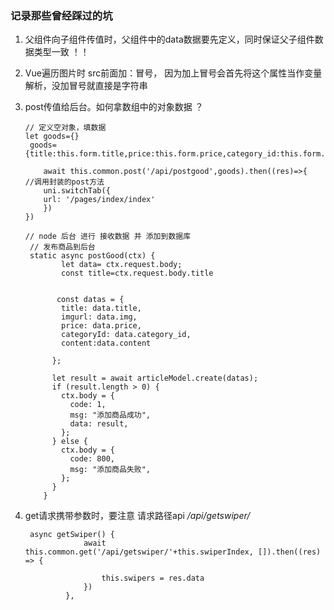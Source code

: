 ### 记录那些曾经踩过的坑

1. 父组件向子组件传值时，父组件中的data数据要先定义，同时保证父子组件数据类型一致 ！！ 

2. Vue遍历图片时 src前面加：冒号， 因为加上冒号会首先将这个属性当作变量解析，没加冒号就直接是字符串

3. post传值给后台。如何拿数组中的对象数据 ？ 

   ```
   // 定义空对象，填数据 
   let goods={}
   	goods=		     {title:this.form.title,price:this.form.price,category_id:this.form.category_id,img:this.imgurls,content:this.content};
   
       await this.common.post('/api/postgood',goods).then((res)=>{    //调用封装的post方法 
       uni.switchTab({
       url: '/pages/index/index'
       })
   })
   
   // node 后台 进行 接收数据 并 添加到数据库 
    // 发布商品到后台
    static async postGood(ctx) {
           let data= ctx.request.body;
           const title=ctx.request.body.title
           
         
          const datas = {
           title: data.title,
           imgurl: data.img,
           price: data.price,
           categoryId: data.category_id,
           content:data.content
          
         };
    
         let result = await articleModel.create(datas);
         if (result.length > 0) {
           ctx.body = {
             code: 1,
             msg: "添加商品成功",
             data: result,
           };
         } else {
           ctx.body = {
             code: 800,
             msg: "添加商品失败",
           };
         }
       }
   ```
   

4. get请求携带参数时，要注意 请求路径api       */api/getswiper/*

   ```
   	async getSwiper() {
   				await this.common.get('/api/getswiper/'+this.swiperIndex, []).then((res) => {
   					
   					this.swipers = res.data
   				})
   			},
   ```

   